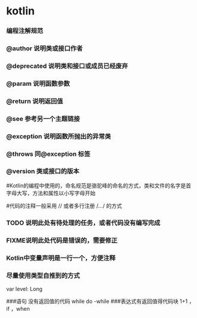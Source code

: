 # kotlin
### 编程注解规范
### @author 说明类或接口作者
### @deprecated 说明类和接口或成员已经废弃
### @param 说明函数参数
### @return 说明返回值
### @see 参考另一个主题链接
### @exception 说明函数所抛出的异常类
### @throws 同@exception 标签
### @version 类或接口的版本

#Kotlin的编程中使用的，命名规范是骆驼峰的命名的方式，类和文件的名字是首字母大写，方法和属性以小写字母开始

#代码的注释一般采用 // 或者多行注册 /*...*/ 的方式

### TODO 说明此处有待处理的任务，或者代码没有编写完成
### FIXME说明此处代码是错误的，需要修正

### Kotlin中变量声明是一行一个，方便注释
### 尽量使用类型自推到的方式

var level: Long

###语句 没有返回值的代码 while do -while
###表达式有返回值得代码块 1+1 ，if ，when
